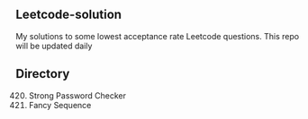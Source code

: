 ## Leetcode-solution

My solutions to some lowest acceptance rate Leetcode questions. This repo will be updated daily 

Directory
-- 
420. Strong Password Checker
1622. Fancy Sequence
